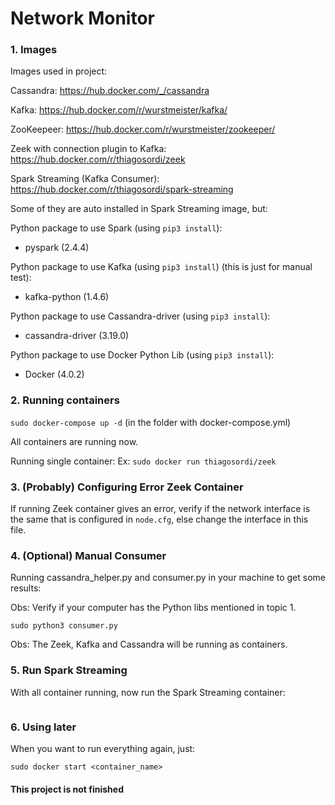 # Network Monitor

<h3>1. Images </h3>
Images used in project:

Cassandra:
https://hub.docker.com/_/cassandra

Kafka:
https://hub.docker.com/r/wurstmeister/kafka/

ZooKeepeer:
https://hub.docker.com/r/wurstmeister/zookeeper/

Zeek with connection plugin to Kafka:
https://hub.docker.com/r/thiagosordi/zeek

Spark Streaming (Kafka Consumer):
https://hub.docker.com/r/thiagosordi/spark-streaming

Some of they are auto installed in Spark Streaming image, but:

Python package to use Spark (using ```pip3 install```):
- pyspark (2.4.4)

Python package to use Kafka (using ```pip3 install```) (this is just for manual test):
- kafka-python (1.4.6)

Python package to use Cassandra-driver (using ```pip3 install```):
- cassandra-driver (3.19.0)

Python package to use Docker Python Lib (using ```pip3 install```):
- Docker (4.0.2)

<h3>2. Running containers </h3>

```sudo docker-compose up -d``` (in the folder with docker-compose.yml)

All containers are running now.

Running single container:
Ex:
```sudo docker run thiagosordi/zeek```

<h3>3. (Probably) Configuring Error Zeek Container </h3>

If running Zeek container gives an error, verify if the network interface is the same that is configured in ```node.cfg```, else change the interface in this file.

<h3>4. (Optional) Manual Consumer</h3>
Running cassandra_helper.py and consumer.py in your machine to get some results:

Obs: Verify if your computer has the Python libs mentioned in topic 1.

```sudo python3 consumer.py```

Obs: The Zeek, Kafka and Cassandra will be running as containers.

<h3>5. Run Spark Streaming </h3>
With all container running, now run the Spark Streaming container:

```sudo docker exec -ti spark-streaming /usr/local/spark/bin/spark-submit --packages org.apache.spark:spark-streaming-kafka-0-8_2.11:2.4.0 /spark/spark.py
```

<h3>6. Using later </h3>
When you want to run everything again, just:

```sudo docker start <container_name>```

<h4>This project is not finished</h4>


